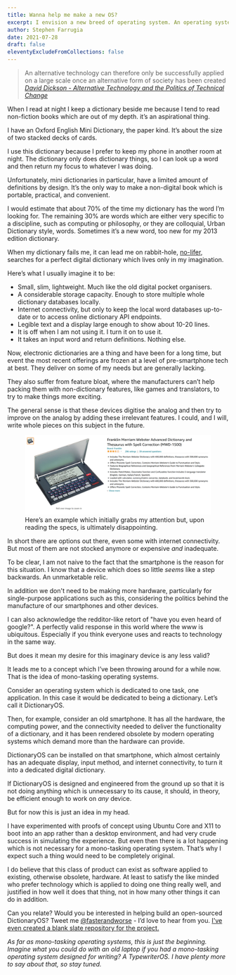 ```yaml
---
title: Wanna help me make a new OS?
excerpt: I envision a new breed of operating system. An operating system that does... less
author: Stephen Farrugia
date: 2021-07-28
draft: false
eleventyExcludeFromCollections: false
---
```

> An alternative technology can therefore only be successfully applied on a large scale once an alternative form of society has been created
> <cite><a href="https://www.goodreads.com/book/show/58594162-alternative-technology-and-the-politics-of-technical-change">David Dickson - Alternative Technology and the Politics of Technical Change</a></cite>

When I read at night I keep a dictionary beside me because I tend to read non-fiction books which are out of my depth. it’s an aspirational thing.

I have an Oxford English Mini Dictionary, the paper kind. It’s about the size of two stacked decks of cards.

I use this dictionary because I prefer to keep my phone in another room at night. The dictionary only does dictionary things, so I can look up a word and then return my focus to whatever I was doing.

Unfortunately, mini dictionaries in particular, have a limited amount of definitions by design. It’s the only way to make a non-digital book which is portable, practical, and convenient.

I would estimate that about 70% of the time my dictionary has the word I’m looking for. The remaining 30% are words which are either very specific to a discipline, such as computing or philosophy, or they are colloquial, Urban Dictionary style, words. Sometimes it’s a new word, too new for my 2013 edition dictionary.

When my dictionary fails me, it can lead me on rabbit-hole, [no-lifer](https://www.urbandictionary.com/define.php?term=No-Lifeing), searches for a perfect digital dictionary which lives only in my imagination.

Here’s what I usually imagine it to be:

- Small, slim, lightweight. Much like the old digital pocket organisers.
- A considerable storage capacity. Enough to store multiple whole dictionary databases locally.
- Internet connectivity, but only to keep the local word databases up-to-date or to access online dictionary API endpoints.
- Legible text and a display large enough to show about 10-20 lines.
- It is off when I am not using it. I turn it on to use it.
- It takes an input word and return definitions. Nothing else.

Now, electronic dictionaries are a thing and have been for a long time, but event the most recent offerings are frozen at a level of pre-smartphone tech at best. They deliver on some of my needs but are generally lacking.

They also suffer from feature bloat, where the manufacturers can’t help packing them with non-dictionary features, like games and translators, to try to make things more exciting.

The general sense is that these devices digitise the analog and then try to improve on the analog by adding these irrelevant features. I could, and I will, write whole pieces on this subject in the future.

<figure class="article-image-constrained">
  <img src="/images/electronic-dictionary.png" alt="A screenshot of an electronic dictionary available on line.">
  <figcaption>Here’s an example which initially grabs my attention but, upon reading the specs, is ultimately disappointing.</figcaption>
</figure>

In short there are options out there, even some with internet connectivity. But most of them are not stocked anymore or expensive *and* inadequate.

To be clear, I am not naive to the fact that the smartphone is the reason for this situation. I know that a device which does so little *seems* like a step backwards. An unmarketable relic.

In addition we don't need to be making more hardware, particularly for single-purpose applications such as this, considering the politics behind the manufacture of our smartphones and other devices.

I can also acknowledge the redditor-like retort of "have you even heard of google?". A perfectly valid response in this world where the www is ubiquitous. Especially if you think everyone uses and reacts to technology in the same way.

But does it mean my desire for this imaginary device is any less valid?

It leads me to a concept which I’ve been throwing around for a while now. That is the idea of mono-tasking operating systems.

Consider an operating system which is dedicated to one task, one application. In this case it would be dedicated to being a dictionary. Let’s call it DictionaryOS.

Then, for example, consider an old smartphone. It has all the hardware, the computing power, and the connectivity needed to deliver the functionality of a dictionary, and it has been rendered obsolete by modern operating systems which demand more than the hardware can provide.

DictionaryOS can be installed on that smartphone, which almost certainly has an adequate display, input method, and internet connectivity, to turn it into a dedicated digital dictionary.

If DictionaryOS is designed and engineered from the ground up so that it is not doing anything which is unnecessary to its cause, it should, in theory, be efficient enough to work on *any* device.

But for now this is just an idea in my head.

I have experimented with proofs of concept using Ubuntu Core and X11 to boot into an app rather than a desktop environment, and had very crude success in simulating the experience. But even then there is a lot happening which is not necessary for a mono-tasking operating system. That’s why I expect such a thing would need to be completely original.

I do believe that this class of product can exist as software applied to existing, otherwise obsolete, hardware. At least to satisfy the like minded who prefer technology which is applied to doing one thing really well, and justified in how well it does that thing, not in how many other things it can do in addition. 

Can you relate? Would you be interested in helping build an open-sourced DictionaryOS? Tweet me [@fasterandworse](https://twitter.com/fasterandworse) - I’d love to hear from you. [I've even created a blank slate repository for the project.](https://github.com/fasterandworse/DictionaryOS)

*As far as mono-tasking operating systems, this is just the beginning. Imagine what you could do with an old laptop if you had a mono-tasking operating system designed for writing? A TypewriterOS. I have plenty more to say about that, so stay tuned.*